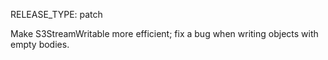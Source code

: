 RELEASE_TYPE: patch

Make S3StreamWritable more efficient; fix a bug when writing objects with empty bodies.
